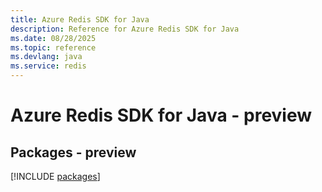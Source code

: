 ```yaml
---
title: Azure Redis SDK for Java
description: Reference for Azure Redis SDK for Java
ms.date: 08/28/2025
ms.topic: reference
ms.devlang: java
ms.service: redis
---
```

# Azure Redis SDK for Java - preview
## Packages - preview
[!INCLUDE [packages](redis-index.md)]